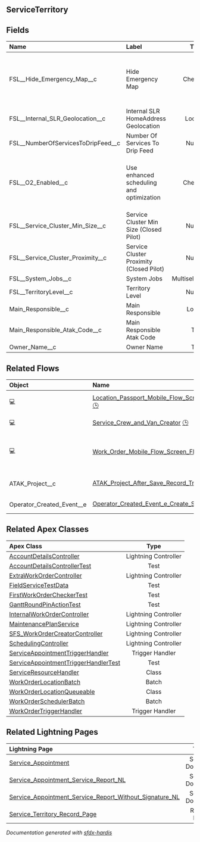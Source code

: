 ## ServiceTerritory

<!-- Object description -->

## Fields

| Name      | Label | Type | Description |
| :-------- | :---- | :--: | :---------- | 
| FSL__Hide_Emergency_Map__c | Hide Emergency Map | Checkbox | Determines if the map will be shown on the emergency wizard |
| FSL__Internal_SLR_Geolocation__c | Internal SLR HomeAddress Geolocation | Location | <!-- --> |
| FSL__NumberOfServicesToDripFeed__c | Number Of Services To Drip Feed | Number | <!-- --> |
| FSL__O2_Enabled__c | Use enhanced scheduling and optimization | Checkbox | Determines if enhanced scheduling and optimization engine is used |
| FSL__Service_Cluster_Min_Size__c | Service Cluster Min Size (Closed Pilot) | Number | <!-- --> |
| FSL__Service_Cluster_Proximity__c | Service Cluster Proximity (Closed Pilot) | Number | <!-- --> |
| FSL__System_Jobs__c | System Jobs | MultiselectPicklist | <!-- --> |
| FSL__TerritoryLevel__c | Territory Level | Number | <!-- --> |
| Main_Responsible__c | Main Responsible | Lookup | <!-- --> |
| Main_Responsible_Atak_Code__c | Main Responsible Atak Code | Text | <!-- --> |
| Owner_Name__c | Owner Name | Text | <!-- --> |


## Related Flows

| Object | Name      | Type | Description |
| :----  | :-------- | :--: | :---------- | 
| 💻 | [Location_Passport_Mobile_Flow_Screen_flow_View_Location_Passport_Information](../flows/Location_Passport_Mobile_Flow_Screen_flow_View_Location_Passport_Information.md) [🕒](../flows/Location_Passport_Mobile_Flow_Screen_flow_View_Location_Passport_Information-history.md) |  Field Service Mobile | <!-- --> |
| 💻 | [Service_Crew_and_Van_Creator](../flows/Service_Crew_and_Van_Creator.md) [🕒](../flows/Service_Crew_and_Van_Creator-history.md) |  Screen Flow | <!-- --> |
| 💻 | [Work_Order_Mobile_Flow_Screen_Flow_Depot_Visit](../flows/Work_Order_Mobile_Flow_Screen_Flow_Depot_Visit.md) |  Field Service Mobile | This flow allows an operator to execute a depot visit. |
| ATAK_Project__c | [ATAK_Project_After_Save_Record_Triggered_Set_Territory_And_Owner](../flows/ATAK_Project_After_Save_Record_Triggered_Set_Territory_And_Owner.md) [🕒](../flows/ATAK_Project_After_Save_Record_Triggered_Set_Territory_And_Owner-history.md) |  Record Before Save | <!-- --> |
| Operator_Created_Event__e | [Operator_Created_Event_e_Create_Service_Resource](../flows/Operator_Created_Event_e_Create_Service_Resource.md) [🕒](../flows/Operator_Created_Event_e_Create_Service_Resource-history.md) |  Platform Event | <!-- --> |


## Related Apex Classes

| Apex Class | Type |
| :----      | :--: | 
| [AccountDetailsController](../apex/AccountDetailsController.md) | Lightning Controller |
| [AccountDetailsControllerTest](../apex/AccountDetailsControllerTest.md) | Test |
| [ExtraWorkOrderController](../apex/ExtraWorkOrderController.md) | Lightning Controller |
| [FieldServiceTestData](../apex/FieldServiceTestData.md) | Test |
| [FirstWorkOrderCheckerTest](../apex/FirstWorkOrderCheckerTest.md) | Test |
| [GanttRoundPinActionTest](../apex/GanttRoundPinActionTest.md) | Test |
| [InternalWorkOrderController](../apex/InternalWorkOrderController.md) | Lightning Controller |
| [MaintenancePlanService](../apex/MaintenancePlanService.md) | Lightning Controller |
| [SFS_WorkOrderCreatorController](../apex/SFS_WorkOrderCreatorController.md) | Lightning Controller |
| [SchedulingController](../apex/SchedulingController.md) | Lightning Controller |
| [ServiceAppointmentTriggerHandler](../apex/ServiceAppointmentTriggerHandler.md) | Trigger Handler |
| [ServiceAppointmentTriggerHandlerTest](../apex/ServiceAppointmentTriggerHandlerTest.md) | Test |
| [ServiceResourceHandler](../apex/ServiceResourceHandler.md) | Class |
| [WorkOrderLocationBatch](../apex/WorkOrderLocationBatch.md) | Batch |
| [WorkOrderLocationQueueable](../apex/WorkOrderLocationQueueable.md) | Class |
| [WorkOrderSchedulerBatch](../apex/WorkOrderSchedulerBatch.md) | Batch |
| [WorkOrderTriggerHandler](../apex/WorkOrderTriggerHandler.md) | Trigger Handler |


## Related Lightning Pages

| Lightning Page | Type |
| :----      | :--: | 
| [Service_Appointment](../pages/Service_Appointment.md) |  Service Document |
| [Service_Appointment_Service_Report_NL](../pages/Service_Appointment_Service_Report_NL.md) |  Service Document |
| [Service_Appointment_Service_Report_Without_Signature_NL](../pages/Service_Appointment_Service_Report_Without_Signature_NL.md) |  Service Document |
| [Service_Territory_Record_Page](../pages/Service_Territory_Record_Page.md) |  Record Page |


_Documentation generated with [sfdx-hardis](https://sfdx-hardis.cloudity.com)_
